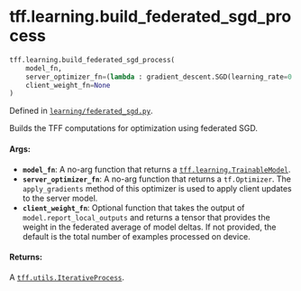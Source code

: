 <div itemscope itemtype="http://developers.google.com/ReferenceObject">
<meta itemprop="name" content="tff.learning.build_federated_sgd_process" />
<meta itemprop="path" content="Stable" />
</div>

# tff.learning.build_federated_sgd_process

```python
tff.learning.build_federated_sgd_process(
    model_fn,
    server_optimizer_fn=(lambda : gradient_descent.SGD(learning_rate=0.1)),
    client_weight_fn=None
)
```

Defined in
[`learning/federated_sgd.py`](http://github.com/tensorflow/federated/tree/master/tensorflow_federated/python/learning/federated_sgd.py).

<!-- Placeholder for "Used in" -->

Builds the TFF computations for optimization using federated SGD.

#### Args:

*   <b>`model_fn`</b>: A no-arg function that returns a
    <a href="../../tff/learning/TrainableModel.md"><code>tff.learning.TrainableModel</code></a>.
*   <b>`server_optimizer_fn`</b>: A no-arg function that returns a
    `tf.Optimizer`. The `apply_gradients` method of this optimizer is used to
    apply client updates to the server model.
*   <b>`client_weight_fn`</b>: Optional function that takes the output of
    `model.report_local_outputs` and returns a tensor that provides the weight
    in the federated average of model deltas. If not provided, the default is
    the total number of examples processed on device.

#### Returns:

A
<a href="../../tff/utils/IterativeProcess.md"><code>tff.utils.IterativeProcess</code></a>.
